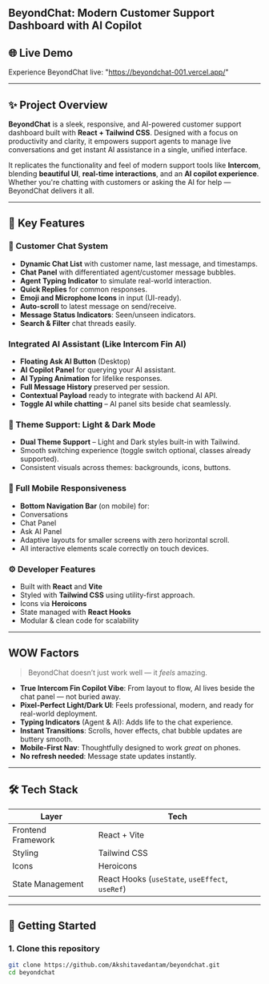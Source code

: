## BeyondChat: Modern Customer Support Dashboard with AI Copilot

## 🌐 Live Demo

Experience BeyondChat live: "https://beyondchat-001.vercel.app/"


---

## ✨ Project Overview

**BeyondChat** is a sleek, responsive, and AI-powered customer support dashboard built with **React + Tailwind CSS**. Designed with a focus on productivity and clarity, it empowers support agents to manage live conversations and get instant AI assistance in a single, unified interface.

It replicates the functionality and feel of modern support tools like **Intercom**, blending **beautiful UI**, **real-time interactions**, and an **AI copilot experience**. Whether you're chatting with customers or asking the AI for help — BeyondChat delivers it all.

---

## 🎯 Key Features

### 💬 Customer Chat System

-  **Dynamic Chat List** with customer name, last message, and timestamps.
-  **Chat Panel** with differentiated agent/customer message bubbles.
-  **Agent Typing Indicator** to simulate real-world interaction.
-  **Quick Replies** for common responses.
-  **Emoji and Microphone Icons** in input (UI-ready).
-  **Auto-scroll** to latest message on send/receive.
-  **Message Status Indicators**: Seen/unseen indicators.
-  **Search & Filter** chat threads easily.

###  Integrated AI Assistant (Like Intercom Fin AI)

-   **Floating Ask AI Button** (Desktop)
-  **AI Copilot Panel** for querying your AI assistant.
-  **AI Typing Animation** for lifelike responses.
-  **Full Message History** preserved per session.
-  **Contextual Payload** ready to integrate with backend AI API.
-  **Toggle AI while chatting** – AI panel sits beside chat seamlessly.

### 🎨 Theme Support: Light & Dark Mode

-  **Dual Theme Support** – Light and Dark styles built-in with Tailwind.
-  Smooth switching experience (toggle switch optional, classes already supported).
-  Consistent visuals across themes: backgrounds, icons, buttons.

### 📱 Full Mobile Responsiveness

-  **Bottom Navigation Bar** (on mobile) for:
  - Conversations
  - Chat Panel
  - Ask AI Panel
-  Adaptive layouts for smaller screens with zero horizontal scroll.
-  All interactive elements scale correctly on touch devices.

### ⚙️ Developer Features

-  Built with **React** and **Vite**
-  Styled with **Tailwind CSS** using utility-first approach.
-  Icons via **Heroicons**
-  State managed with **React Hooks**
-  Modular & clean code for scalability

---

##  WOW Factors

> BeyondChat doesn’t just work well — it *feels* amazing.

-  **True Intercom Fin Copilot Vibe**: From layout to flow, AI lives beside the chat panel — not buried away.
-  **Pixel-Perfect Light/Dark UI**: Feels professional, modern, and ready for real-world deployment.
-  **Typing Indicators** (Agent & AI): Adds life to the chat experience.
-  **Instant Transitions**: Scrolls, hover effects, chat bubble updates are buttery smooth.
-  **Mobile-First Nav**: Thoughtfully designed to work *great* on phones.
-  **No refresh needed**: Message state updates instantly.


---

## 🛠️ Tech Stack

| Layer | Tech |
|-------|------|
| Frontend Framework | React + Vite |
| Styling | Tailwind CSS |
| Icons | Heroicons |
| State Management | React Hooks (`useState`, `useEffect`, `useRef`) |


---

## 🚀 Getting Started

### 1. Clone this repository

```bash
git clone https://github.com/Akshitavedantam/beyondchat.git
cd beyondchat
